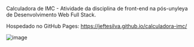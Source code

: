 Calculadora de IMC - Atividade da disciplina de front-end na pós-unyleya de Desenvolvimento Web Full Stack.

Hospedado no GitHub Pages: https://jeftesilva.github.io/calculadora-imc/

![image](https://user-images.githubusercontent.com/11585324/199612652-e6ca9f5f-e525-4b6e-9cad-c842011f14da.png)
